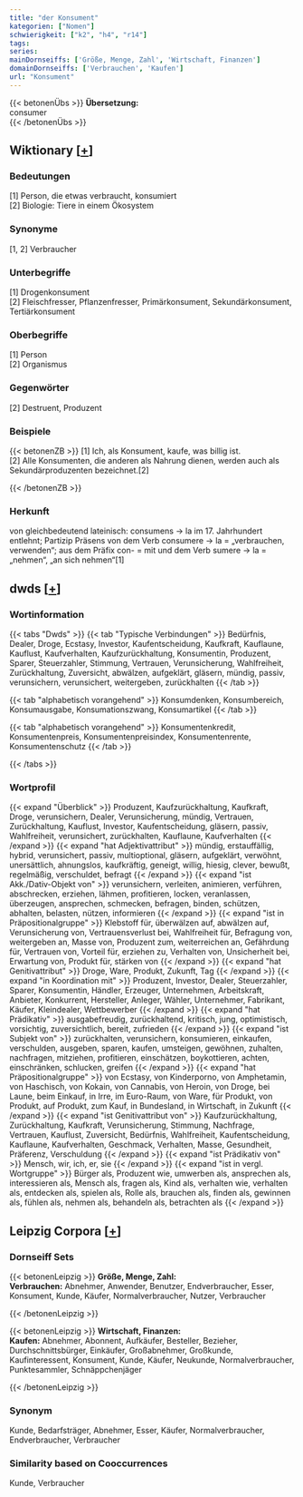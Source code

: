 ```yaml
---
title: "der Konsument"
kategorien: ["Nomen"]
schwierigkeit: ["k2", "h4", "r14"]
tags:
series:
mainDornseiffs: ['Größe, Menge, Zahl', 'Wirtschaft, Finanzen']
domainDornseiffs: ['Verbrauchen', 'Kaufen']
url: "Konsument"
---
```


{{< betonenÜbs >}}
**Übersetzung:**  
consumer  
{{< /betonenÜbs >}}

## Wiktionary [[+](https://de.wiktionary.org/wiki/Konsument)]

### Bedeutungen
[1] Person, die etwas verbraucht, konsumiert  
[2] Biologie: Tiere in einem Ökosystem  

### Synonyme
[1, 2] Verbraucher  

### Unterbegriffe
[1] Drogenkonsument  
[2] Fleischfresser, Pflanzenfresser, Primärkonsument, Sekundärkonsument, Tertiärkonsument  

### Oberbegriffe
[1] Person  
[2] Organismus  

### Gegenwörter
[2] Destruent, Produzent  

### Beispiele
{{< betonenZB >}}
[1] Ich, als Konsument, kaufe, was billig ist.  
[2] Alle Konsumenten, die anderen als Nahrung dienen, werden auch als Sekundärproduzenten bezeichnet.[2]  

{{< /betonenZB >}}
### Herkunft
von gleichbedeutend lateinisch: consumens → la im 17. Jahrhundert entlehnt; Partizip Präsens von dem Verb consumere → la = „verbrauchen, verwenden“; aus dem Präfix con- = mit und dem Verb sumere → la = „nehmen“, „an sich nehmen“[1]  



## dwds [[+](https://www.dwds.de/wb/Konsument)]

### Wortinformation
{{< tabs "Dwds" >}}
{{< tab "Typische Verbindungen" >}}
Bedürfnis, Dealer, Droge, Ecstasy, Investor, Kaufentscheidung, Kaufkraft, Kauflaune, Kauflust, Kaufverhalten, Kaufzurückhaltung, Konsumentin, Produzent, Sparer, Steuerzahler, Stimmung, Vertrauen, Verunsicherung, Wahlfreiheit, Zurückhaltung, Zuversicht, abwälzen, aufgeklärt, gläsern, mündig, passiv, verunsichern, verunsichert, weitergeben, zurückhalten
{{< /tab >}}

{{< tab "alphabetisch vorangehend" >}}
Konsumdenken, Konsumbereich, Konsumausgabe, Konsumationszwang, Konsumartikel
{{< /tab >}}

{{< tab "alphabetisch vorangehend" >}}
Konsumentenkredit, Konsumentenpreis, Konsumentenpreisindex, Konsumentenrente, Konsumentenschutz
{{< /tab >}}

{{< /tabs >}}

### Wortprofil
{{< expand "Überblick" >}} Produzent, Kaufzurückhaltung, Kaufkraft, Droge, verunsichern, Dealer, Verunsicherung, mündig, Vertrauen, Zurückhaltung, Kauflust, Investor, Kaufentscheidung, gläsern, passiv, Wahlfreiheit, verunsichert, zurückhalten, Kauflaune, Kaufverhalten {{< /expand >}}
{{< expand "hat Adjektivattribut" >}} mündig, erstauffällig, hybrid, verunsichert, passiv, multioptional, gläsern, aufgeklärt, verwöhnt, unersättlich, ahnungslos, kaufkräftig, geneigt, willig, hiesig, clever, bewußt, regelmäßig, verschuldet, befragt {{< /expand >}}
{{< expand "ist Akk./Dativ-Objekt von" >}} verunsichern, verleiten, animieren, verführen, abschrecken, erziehen, lähmen, profitieren, locken, veranlassen, überzeugen, ansprechen, schmecken, befragen, binden, schützen, abhalten, belasten, nützen, informieren {{< /expand >}}
{{< expand "ist in Präpositionalgruppe" >}} Klebstoff für, überwälzen auf, abwälzen auf, Verunsicherung von, Vertrauensverlust bei, Wahlfreiheit für, Befragung von, weitergeben an, Masse von, Produzent zum, weiterreichen an, Gefährdung für, Vertrauen von, Vorteil für, erziehen zu, Verhalten von, Unsicherheit bei, Erwartung von, Produkt für, stärken von {{< /expand >}}
{{< expand "hat Genitivattribut" >}} Droge, Ware, Produkt, Zukunft, Tag {{< /expand >}}
{{< expand "in Koordination mit" >}} Produzent, Investor, Dealer, Steuerzahler, Sparer, Konsumentin, Händler, Erzeuger, Unternehmen, Arbeitskraft, Anbieter, Konkurrent, Hersteller, Anleger, Wähler, Unternehmer, Fabrikant, Käufer, Kleindealer, Wettbewerber {{< /expand >}}
{{< expand "hat Prädikativ" >}} ausgabefreudig, zurückhaltend, kritisch, jung, optimistisch, vorsichtig, zuversichtlich, bereit, zufrieden {{< /expand >}}
{{< expand "ist Subjekt von" >}} zurückhalten, verunsichern, konsumieren, einkaufen, verschulden, ausgeben, sparen, kaufen, umsteigen, gewöhnen, zuhalten, nachfragen, mitziehen, profitieren, einschätzen, boykottieren, achten, einschränken, schlucken, greifen {{< /expand >}}
{{< expand "hat Präpositionalgruppe" >}} von Ecstasy, von Kinderporno, von Amphetamin, von Haschisch, von Kokain, von Cannabis, von Heroin, von Droge, bei Laune, beim Einkauf, in Irre, im Euro-Raum, von Ware, für Produkt, von Produkt, auf Produkt, zum Kauf, in Bundesland, in Wirtschaft, in Zukunft {{< /expand >}}
{{< expand "ist Genitivattribut von" >}} Kaufzurückhaltung, Zurückhaltung, Kaufkraft, Verunsicherung, Stimmung, Nachfrage, Vertrauen, Kauflust, Zuversicht, Bedürfnis, Wahlfreiheit, Kaufentscheidung, Kauflaune, Kaufverhalten, Geschmack, Verhalten, Masse, Gesundheit, Präferenz, Verschuldung {{< /expand >}}
{{< expand "ist Prädikativ von" >}} Mensch, wir, ich, er, sie {{< /expand >}}
{{< expand "ist in vergl. Wortgruppe" >}} Bürger als, Produzent wie, umwerben als, ansprechen als, interessieren als, Mensch als, fragen als, Kind als, verhalten wie, verhalten als, entdecken als, spielen als, Rolle als, brauchen als, finden als, gewinnen als, fühlen als, nehmen als, behandeln als, betrachten als {{< /expand >}}

## Leipzig Corpora [[+](https://corpora.uni-leipzig.de/en/res?word=Konsument&corpusId=deu_newscrawl-public_2018)]

### Dornseiff Sets
{{< betonenLeipzig >}}
**Größe, Menge, Zahl:**  
**Verbrauchen:** Abnehmer, Anwender, Benutzer, Endverbraucher, Esser, Konsument, Kunde, Käufer, Normalverbraucher, Nutzer, Verbraucher  

{{< /betonenLeipzig >}}


{{< betonenLeipzig >}}
**Wirtschaft, Finanzen:**  
**Kaufen:** Abnehmer, Abonnent, Aufkäufer, Besteller, Bezieher, Durchschnittsbürger, Einkäufer, Großabnehmer, Großkunde, Kaufinteressent, Konsument, Kunde, Käufer, Neukunde, Normalverbraucher, Punktesammler, Schnäppchenjäger  

{{< /betonenLeipzig >}}

### Synonym
Kunde, Bedarfsträger, Abnehmer, Esser, Käufer, Normalverbraucher, Endverbraucher, Verbraucher


### Similarity based on Cooccurrences
Kunde, Verbraucher

